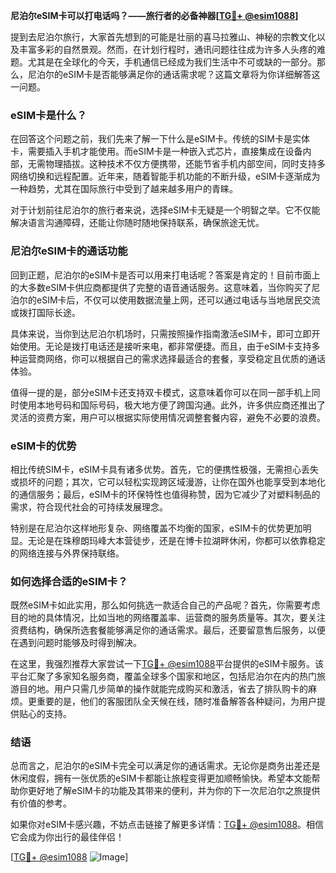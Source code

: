 **尼泊尔eSIM卡可以打电话吗？——旅行者的必备神器[[TG💪+ @esim1088](https://t.me/s/esim1088)]**

提到去尼泊尔旅行，大家首先想到的可能是壮丽的喜马拉雅山、神秘的宗教文化以及丰富多彩的自然景观。然而，在计划行程时，通讯问题往往成为许多人头疼的难题。尤其是在全球化的今天，手机通信已经成为我们生活中不可或缺的一部分。那么，尼泊尔的eSIM卡是否能够满足你的通话需求呢？这篇文章将为你详细解答这一问题。

### eSIM卡是什么？

在回答这个问题之前，我们先来了解一下什么是eSIM卡。传统的SIM卡是实体卡，需要插入手机才能使用。而eSIM卡是一种嵌入式芯片，直接集成在设备内部，无需物理插拔。这种技术不仅方便携带，还能节省手机内部空间，同时支持多网络切换和远程配置。近年来，随着智能手机功能的不断升级，eSIM卡逐渐成为一种趋势，尤其在国际旅行中受到了越来越多用户的青睐。

对于计划前往尼泊尔的旅行者来说，选择eSIM卡无疑是一个明智之举。它不仅能解决语言沟通障碍，还能让你随时随地保持联系，确保旅途无忧。

### 尼泊尔eSIM卡的通话功能

回到正题，尼泊尔的eSIM卡是否可以用来打电话呢？答案是肯定的！目前市面上的大多数eSIM卡供应商都提供了完整的语音通话服务。这意味着，当你购买了尼泊尔的eSIM卡后，不仅可以使用数据流量上网，还可以通过电话与当地居民交流或拨打国际长途。

具体来说，当你到达尼泊尔机场时，只需按照操作指南激活eSIM卡，即可立即开始使用。无论是拨打电话还是接听来电，都非常便捷。而且，由于eSIM卡支持多种运营商网络，你可以根据自己的需求选择最适合的套餐，享受稳定且优质的通话体验。

值得一提的是，部分eSIM卡还支持双卡模式，这意味着你可以在同一部手机上同时使用本地号码和国际号码，极大地方便了跨国沟通。此外，许多供应商还推出了灵活的资费方案，用户可以根据实际使用情况调整套餐内容，避免不必要的浪费。

### eSIM卡的优势

相比传统SIM卡，eSIM卡具有诸多优势。首先，它的便携性极强，无需担心丢失或损坏的问题；其次，它可以轻松实现跨区域漫游，让你在国外也能享受到本地化的通信服务；最后，eSIM卡的环保特性也值得称赞，因为它减少了对塑料制品的需求，符合现代社会的可持续发展理念。

特别是在尼泊尔这样地形复杂、网络覆盖不均衡的国家，eSIM卡的优势更加明显。无论是在珠穆朗玛峰大本营徒步，还是在博卡拉湖畔休闲，你都可以依靠稳定的网络连接与外界保持联络。

### 如何选择合适的eSIM卡？

既然eSIM卡如此实用，那么如何挑选一款适合自己的产品呢？首先，你需要考虑目的地的具体情况，比如当地的网络覆盖率、运营商的服务质量等。其次，要关注资费结构，确保所选套餐能够满足你的通话需求。最后，还要留意售后服务，以便在遇到问题时能够及时得到解决。

在这里，我强烈推荐大家尝试一下[TG💪+ @esim1088](https://t.me/s/esim1088)平台提供的eSIM卡服务。该平台汇聚了多家知名服务商，覆盖全球多个国家和地区，包括尼泊尔在内的热门旅游目的地。用户只需几步简单的操作就能完成购买和激活，省去了排队购卡的麻烦。更重要的是，他们的客服团队全天候在线，随时准备解答各种疑问，为用户提供贴心的支持。

### 结语

总而言之，尼泊尔的eSIM卡完全可以满足你的通话需求。无论你是商务出差还是休闲度假，拥有一张优质的eSIM卡都能让旅程变得更加顺畅愉快。希望本文能帮助你更好地了解eSIM卡的功能及其带来的便利，并为你的下一次尼泊尔之旅提供有价值的参考。

如果你对eSIM卡感兴趣，不妨点击链接了解更多详情：[TG💪+ @esim1088](https://t.me/s/esim1088)。相信它会成为你出行的最佳伴侣！

[[TG💪+ @esim1088](https://t.me/s/esim1088) ![Image](https://i.postimg.cc/4NQfJmqS/Snipaste-2025-05-13-00-14-12.png)]